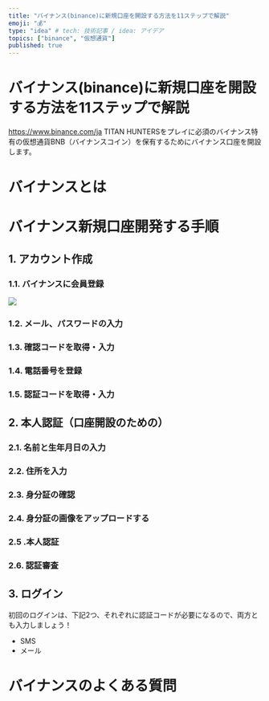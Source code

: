 ```yaml
---
title: "バイナンス(binance)に新規口座を開設する方法を11ステップで解説"
emoji: "💰"
type: "idea" # tech: 技術記事 / idea: アイデア
topics: ["binance", "仮想通貨"]
published: true
---
```


# バイナンス(binance)に新規口座を開設する方法を11ステップで解説
https://www.binance.com/ja
TITAN HUNTERSをプレイに必須のバイナンス特有の仮想通貨BNB（バイナンスコイン）を保有するためにバイナンス口座を開設します。

# バイナンスとは

# バイナンス新規口座開発する手順
## 1. アカウント作成
### 1.1. バイナンスに会員登録
![](https://storage.googleapis.com/zenn-user-upload/9349acf7269f-20220523.png)
### 1.2. メール、パスワードの入力
### 1.3. 確認コードを取得・入力
### 1.4. 電話番号を登録
### 1.5. 認証コードを取得・入力

## 2. 本人認証（口座開設のための）
### 2.1. 名前と生年月日の入力
### 2.2. 住所を入力
### 2.3. 身分証の確認
### 2.4. 身分証の画像をアップロードする
### 2.5 .本人認証
### 2.6. 認証審査

## 3. ログイン
初回のログインは、下記2つ、それぞれに認証コードが必要になるので、両方とも入力しましょう！
- SMS
- メール

# バイナンスのよくある質問

